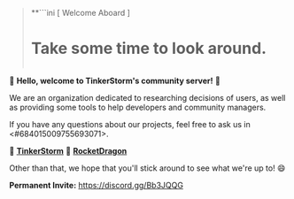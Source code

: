 > **```ini
>          [ Welcome Aboard ]
>   # Take some time to look around. #  
> ```**
:tada: **Hello, welcome to TinkerStorm's community server!** :wave:

We are an organization dedicated to researching decisions of users, as well as providing some tools to help developers and community managers.

If you have any questions about our projects, feel free to ask us in <#684015009755693071>.

:wrench: [**TinkerStorm**](<https://github.com/TinkerStorm>)
:rocket: [**RocketDragon**](<https://github.com/RocketDragon>)

Other than that, we hope that you'll stick around to see what we're up to! :smile:

**Permanent Invite:**
https://discord.gg/Bb3JQQG